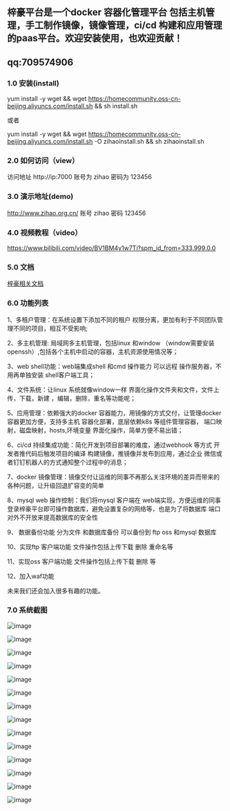 ## 梓豪平台是一个docker 容器化管理平台 包括主机管理，手工制作镜像，镜像管理，ci/cd 构建和应用管理的paas平台。欢迎安装使用，也欢迎贡献！

## qq:709574906

### 1.0 安装(install)

yum install -y wget && wget https://homecommunity.oss-cn-beijing.aliyuncs.com/install.sh && sh install.sh

或者

yum install -y wget && wget https://homecommunity.oss-cn-beijing.aliyuncs.com/install.sh -O zihaoinstall.sh && sh zihaoinstall.sh


### 2.0 如何访问（view）

访问地址 http://ip:7000
账号为 zihao 
密码为 123456

### 3.0 演示地址(demo)

http://www.zihao.org.cn/  账号 zihao 密码 123456

### 4.0 视频教程（video）

https://www.bilibili.com/video/BV1BM4y1w7Ti?spm_id_from=333.999.0.0

### 5.0 文档

[梓豪相关文档](https://github.com/zihao-boy/zihao/wiki)

### 6.0 功能列表
 
 1、多租户管理：在系统设置下添加不同的租户 权限分离，更加有利于不同团队管理不同的项目，相互不受影响;

 2、多主机管理: 局域网多主机管理，包括linux 和window （window需要安装 openssh）,包括各个主机中启动的容器，主机资源使用情况等；

 3、web shell功能：web端集成shell 和cmd 操作能力 可以远程 操作服务器，不用再单独安装 shell客户端工具；

 4、文件系统：让linux 系统就像window一样 界面化操作文件夹和文件，文件上传，下载，新建 ，编辑，删除，重名等功能呢；

 5、应用管理：依赖强大的docker 容器能力，用镜像的方式交付，让管理docker容器更加方便，支持多主机 容器化部署，底层依赖k8s 等组件管理容器，
端口映射，磁盘映射，hosts,环境变量 界面化操作，简单方便不易出错；

 6、ci/cd 持续集成功能：简化开发到项目部署的难度，通过webhook 等方式 开发者推代码后触发项目的编译 构建镜像，推镜像并发布到应用，通过企业
微信或者钉钉机器人的方式通知整个过程中的消息；

 7、docker 镜像管理：镜像交付让运维的同事不再那么关注环境的差异而带来的各种问题，让升级回退扩容变的简单

 8、mysql web 操作控制：我们将mysql 客户端在 web端实现，方便运维的同事登录梓豪平台即可操作数据库，避免设置复杂的网络等，也是为了将数据库
端口对外不开放来提高数据库的安全性

 9、 数据备份功能 分为文件 和数据库备份 可以备份到 ftp oss 和mysql 数据库

 10、实现ftp 客户端功能 文件操作包括上传下载 删除 重命名等

 11、实现oss 客户端功能 文件操作包括上传下载 删除 等

 12、加入waf功能

未来我们还会加入很多有趣的功能。

### 7.0 系统截图

![image](doc/1.png)

![image](doc/7.png)

![image](doc/15.png)

![image](doc/2.png)

![image](doc/3.png)

![image](doc/4.png)

![image](doc/10.png)

![image](doc/11.png)

![image](doc/12.png)

![image](doc/13.png)

![image](doc/5.png)

![image](doc/6.png)

![image](doc/8.png)

![image](doc/14.png)


